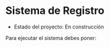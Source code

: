 <h1>Sistema de Registro</h1>

- Estado del proyecto: En construcción

Para ejecutar el sistema debes poner:

```npm install react´´´
